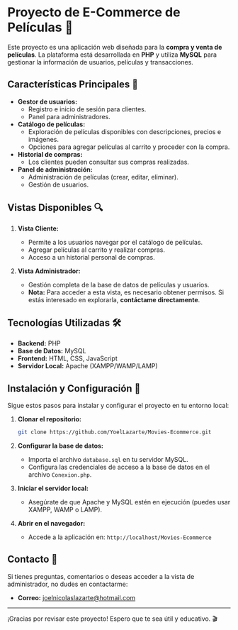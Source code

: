 # Proyecto de E-Commerce de Películas 🎥

Este proyecto es una aplicación web diseñada para la **compra y venta de películas**. La plataforma está desarrollada en **PHP** y utiliza **MySQL** para gestionar la información de usuarios, películas y transacciones.

## Características Principales 🚀

- **Gestor de usuarios:**
  - Registro e inicio de sesión para clientes.
  - Panel para administradores.
- **Catálogo de películas:**
  - Exploración de películas disponibles con descripciones, precios e imágenes.
  - Opciones para agregar películas al carrito y proceder con la compra.
- **Historial de compras:**
  - Los clientes pueden consultar sus compras realizadas.
- **Panel de administración:**
  - Administración de películas (crear, editar, eliminar).
  - Gestión de usuarios.

## Vistas Disponibles 🔍

1. **Vista Cliente:**
   - Permite a los usuarios navegar por el catálogo de películas.
   - Agregar películas al carrito y realizar compras.
   - Acceso a un historial personal de compras.

2. **Vista Administrador:**
   - Gestión completa de la base de datos de películas y usuarios.
   - **Nota:** Para acceder a esta vista, es necesario obtener permisos. Si estás interesado en explorarla, **contáctame directamente**.

## Tecnologías Utilizadas 🛠️

- **Backend:** PHP
- **Base de Datos:** MySQL
- **Frontend:** HTML, CSS, JavaScript
- **Servidor Local:** Apache (XAMPP/WAMP/LAMP)

## Instalación y Configuración 🔧

Sigue estos pasos para instalar y configurar el proyecto en tu entorno local:

1. **Clonar el repositorio:**
   ```bash
   git clone https://github.com/YoelLazarte/Movies-Ecommerce.git
   ```

2. **Configurar la base de datos:**
   - Importa el archivo `database.sql` en tu servidor MySQL.
   - Configura las credenciales de acceso a la base de datos en el archivo `Conexion.php`.

3. **Iniciar el servidor local:**
   - Asegúrate de que Apache y MySQL estén en ejecución (puedes usar XAMPP, WAMP o LAMP).

4. **Abrir en el navegador:**
   - Accede a la aplicación en: `http://localhost/Movies-Ecommerce`

## Contacto 📧

Si tienes preguntas, comentarios o deseas acceder a la vista de administrador, no dudes en contactarme:

- **Correo:** [joelnicolaslazarte@hotmail.com](mailto:joelnicolaslazarte@hotmail.com)

---

¡Gracias por revisar este proyecto! Espero que te sea útil y educativo. 🎬

